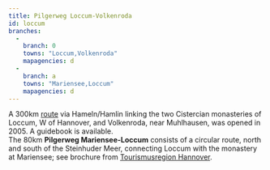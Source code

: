```yaml
---
title: Pilgerweg Loccum-Volkenroda
id: loccum
branches:
  -
    branch: 0
    towns: "Loccum,Volkenroda"
    mapagencies: d
  -
    branch: a
    towns: "Mariensee,Loccum"
    mapagencies: d
---
```


A 300km [route][0] via Hameln/Hamlin linking the two Cistercian monasteries of Loccum, W of Hannover, and Volkenroda, near Muhlhausen, was opened in 2005\. A guidebook is available.  
The 80km **Pilgerweg Mariensee-Loccum** consists of a circular route, north and south of the Steinhuder Meer, connecting Loccum with the monastery at Mariensee; see brochure from [Tourismusregion Hannover][1].

[0]: http://www.pilgerprojekt.de/
[1]: http://www.tourismusregion-hannover.de/Natur_Wandern_de.bspx?ActiveID=1192